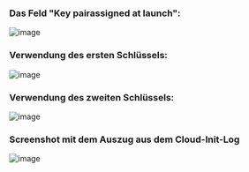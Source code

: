 
### Das Feld "Key pairassigned at launch":
![image](https://github.com/user-attachments/assets/a9df1157-345b-4f63-b5c6-9711638869a7)

### Verwendung des ersten Schlüssels:
![image](https://github.com/user-attachments/assets/c5b9ddd0-e0a4-4273-a7bd-abf3fdd5b3ee)

### Verwendung des zweiten Schlüssels:
![image](https://github.com/user-attachments/assets/5b1f0560-c3dc-474c-8886-9280ffbd2be4)

### Screenshot mit dem Auszug aus dem Cloud-Init-Log
![image](https://github.com/user-attachments/assets/240ca434-e7f0-4c6f-9c6e-654245155b68)
